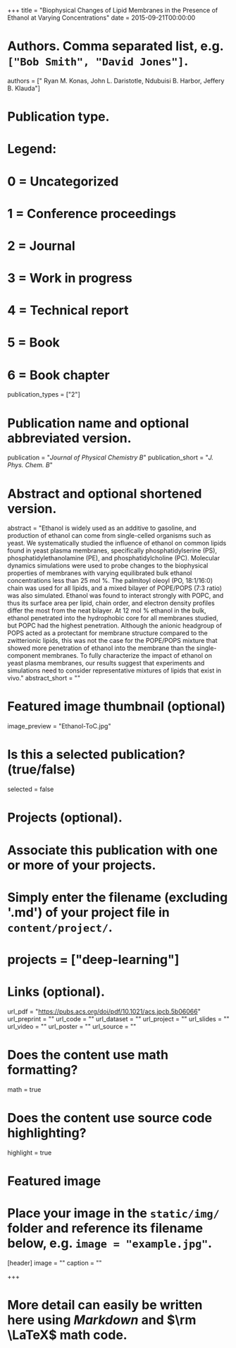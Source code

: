 +++
title = "Biophysical Changes of Lipid Membranes in the Presence of Ethanol at Varying Concentrations"
date = 2015-09-21T00:00:00

# Authors. Comma separated list, e.g. `["Bob Smith", "David Jones"]`.
authors = [" Ryan M. Konas, John L. Daristotle, Ndubuisi B. Harbor, Jeffery B. Klauda"]

# Publication type.
# Legend:
# 0 = Uncategorized
# 1 = Conference proceedings
# 2 = Journal
# 3 = Work in progress
# 4 = Technical report
# 5 = Book
# 6 = Book chapter
publication_types = ["2"]

# Publication name and optional abbreviated version.
publication = "*Journal of Physical Chemistry B*"
publication_short = "*J. Phys. Chem. B*"

# Abstract and optional shortened version.
abstract = "Ethanol is widely used as an additive to gasoline, and production of ethanol can come from single-celled organisms such as yeast. We systematically studied the influence of ethanol on common lipids found in yeast plasma membranes, specifically phosphatidylserine (PS), phosphatidylethanolamine (PE), and phosphatidylcholine (PC). Molecular dynamics simulations were used to probe changes to the biophysical properties of membranes with varying equilibrated bulk ethanol concentrations less than 25 mol %. The palmitoyl oleoyl (PO, 18:1/16:0) chain was used for all lipids, and a mixed bilayer of POPE/POPS (7:3 ratio) was also simulated. Ethanol was found to interact strongly with POPC, and thus its surface area per lipid, chain order, and electron density profiles differ the most from the neat bilayer. At 12 mol % ethanol in the bulk, ethanol penetrated into the hydrophobic core for all membranes studied, but POPC had the highest penetration. Although the anionic headgroup of POPS acted as a protectant for membrane structure compared to the zwitterionic lipids, this was not the case for the POPE/POPS mixture that showed more penetration of ethanol into the membrane than the single-component membranes. To fully characterize the impact of ethanol on yeast plasma membranes, our results suggest that experiments and simulations need to consider representative mixtures of lipids that exist in vivo."
abstract_short = ""

# Featured image thumbnail (optional)
image_preview = "Ethanol-ToC.jpg"

# Is this a selected publication? (true/false)
selected = false

# Projects (optional).
#   Associate this publication with one or more of your projects.
#   Simply enter the filename (excluding '.md') of your project file in `content/project/`.
#  projects = ["deep-learning"]

# Links (optional).
url_pdf = "https://pubs.acs.org/doi/pdf/10.1021/acs.jpcb.5b06066"
url_preprint = ""
url_code = ""
url_dataset = ""
url_project = ""
url_slides = ""
url_video = ""
url_poster = ""
url_source = ""

# Does the content use math formatting?
math = true

# Does the content use source code highlighting?
highlight = true

# Featured image
# Place your image in the `static/img/` folder and reference its filename below, e.g. `image = "example.jpg"`.
[header]
image = ""
caption = ""

+++

# More detail can easily be written here using *Markdown* and $\rm \LaTeX$ math code.

